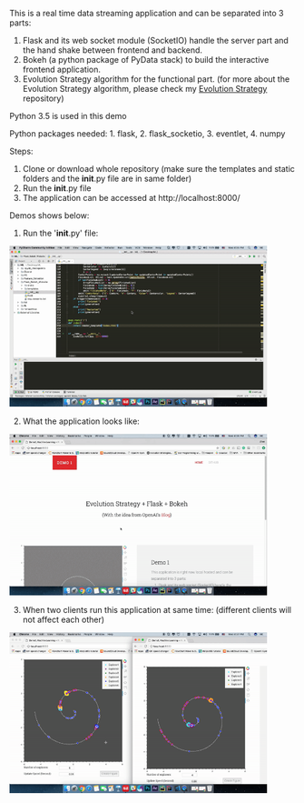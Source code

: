 This is a real time data streaming application and can be separated into 3 parts:

1. Flask and its web socket module (SocketIO) handle the server part and the hand shake between frontend and backend.
2. Bokeh (a python package of PyData stack) to build the interactive frontend application.
3. Evolution Strategy algorithm for the functional part. (for more about the Evolution Strategy algorithm, please check my <a href="https://github.com/yz6028693/Evolution_Strategy_with_Archimedean_Spiral" target="_blank"><span>Evolution Strategy<span class="border"></span></span></a> repository)

Python 3.5 is used in this demo

Python packages needed: 1. flask, 2. flask_socketio, 3. eventlet, 4. numpy

Steps:
1. Clone or download whole repository (make sure the templates and static folders and the __init__.py file are in same folder)
2. Run the __init__.py file
3. The application can be accessed at http://localhost:8000/

Demos shows below:

1. Run the '__init__.py' file:

<a><img src="Gifs&Images/demo1.gif" width = 90% position = 'ralative'></a>



2. What the application looks like:

<a><img src="Gifs&Images/demo2.gif" width = 90% position = 'ralative'></a>



3. When two clients run this application at same time: (different clients will not affect each other)

<a><img src="Gifs&Images/demo3.gif" width = 90% position = 'ralative'></a>
